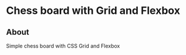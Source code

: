 # Chess board with Grid and Flexbox


## About <a name = "about"></a>

Simple chess board with CSS Grid and Flexbox

